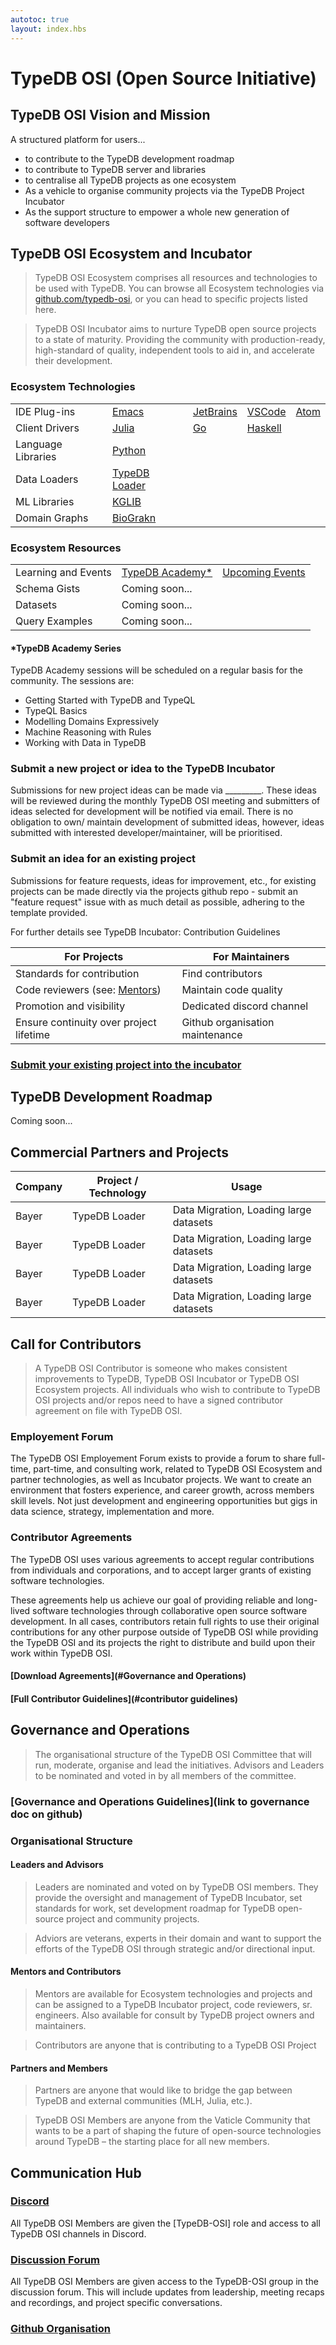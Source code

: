 ```yaml
---
autotoc: true
layout: index.hbs
---
```


# TypeDB OSI (Open Source Initiative) 

## TypeDB OSI Vision and Mission

A structured platform for users...

* to contribute to the TypeDB development roadmap
* to contribute to TypeDB server and libraries
* to centralise all TypeDB projects as one ecosystem
* As a vehicle to organise community projects via the TypeDB Project Incubator
* As the support structure to empower a whole new generation of software developers

## TypeDB OSI Ecosystem and Incubator
>TypeDB OSI Ecosystem comprises all resources and technologies to be used with TypeDB. You can browse all Ecosystem technologies via [github.com/typedb-osi](https://github.com/typedb-osi), or you can head to specific projects listed here.

>TypeDB OSI Incubator aims to nurture TypeDB open source projects to a state of  maturity. Providing the community with production-ready,  high-standard of quality, independent tools to aid in, and accelerate their development.

### Ecosystem Technologies
|  |  |  |  | |
| ---- | --- | ---| ---| --- |
|IDE Plug-ins | [Emacs](https://github.com/typedb-osi/typeql-plugin-emacs) | [JetBrains](https://github.com/typedb-osi/typeql-plugin-jetbrains) | [VSCode](https://github.com/typedb-osi/typeql-plugin-vscode) | [Atom](https://github.com/typedb-osi/typeql-plugin-atom) |
| Client Drivers   | [Julia](https://github.com/typedb-osi/TypeDBClient.jl) | [Go](https://github.com/taliesins/typedb-client-go) | [Haskell](https://github.com/typedb-osi/typedb-client-haskell)
| Language Libraries   | [Python](https://github.com/typedb-osi/typeql-lang-python)   
| Data Loaders   | [TypeDB Loader](https://github.com/bayer-science-for-a-better-life/grami)    
| ML Libraries   | [KGLIB](https://github.com/vaticle/KGLIB)
| Domain Graphs| [BioGrakn](https://github.com/vaticle/biograkn-covid)

### Ecosystem Resources
|  | | |
| ---- | --- | --- | 
| Learning and Events   | [TypeDB Academy*](https://forum.vaticle.com/c/learning/graknacademy/25) | [Upcoming Events](https://forum.vaticle.com/c/events/online-events/26) 
| Schema Gists | Coming soon...
| Datasets | Coming soon...
| Query Examples | Coming soon...

#### *TypeDB Academy Series 
TypeDB Academy sessions will be scheduled on a regular basis for the community. The sessions are: 
* Getting Started with TypeDB and TypeQL
* TypeQL Basics 
* Modelling Domains Expressively 
* Machine Reasoning with Rules
* Working with Data in TypeDB

### Submit a new project or idea to the TypeDB Incubator

Submissions for new project ideas can be made via _________. These ideas will be reviewed during the monthly TypeDB OSI meeting and submitters of ideas selected for development will be notified via email. There is no obligation to own/ maintain development of submitted ideas, however, ideas submitted with interested developer/maintainer, will be prioritised.

### Submit an idea for an existing project

Submissions for feature requests, ideas for improvement, etc., for existing projects can be made directly via the projects github repo - submit an "feature request" issue with as much detail as possible, adhering to the template provided.

For further details see TypeDB Incubator: Contribution Guidelines

|For Projects | For Maintainers |
| --- | --- |
| Standards for contribution  | Find contributors
| Code reviewers (see: [Mentors](#Mentors)) | Maintain code quality | 
| Promotion and visibility | Dedicated discord channel|
| Ensure continuity over project lifetime | Github organisation maintenance |

### [Submit your existing project into the incubator](mailto:daniel@vaticle.com)

## TypeDB Development Roadmap

Coming soon...

## Commercial Partners and Projects

| Company | Project / Technology | Usage                                  |
| ------- | -------------------- | -------------------------------------- |
| Bayer   | TypeDB Loader        | Data Migration, Loading large datasets |
| Bayer   | TypeDB Loader        | Data Migration, Loading large datasets |
| Bayer   | TypeDB Loader        | Data Migration, Loading large datasets |
| Bayer   | TypeDB Loader        | Data Migration, Loading large datasets |

## Call for Contributors
>A TypeDB OSI Contributor is someone who makes consistent improvements to TypeDB, TypeDB OSI Incubator or TypeDB OSI Ecosystem projects. All individuals who wish to contribute to TypeDB OSI projects and/or repos need to have a signed contributor agreement on file with TypeDB OSI.

### Employement Forum
The TypeDB OSI Employement Forum exists to provide a forum to share full-time, part-time, and consulting work, related to TypeDB OSI Ecosystem and partner technologies, as well as Incubator projects.
We want to create an environment that fosters experience, and career growth, across members skill levels.
Not just development and engineering opportunities but gigs in data science, strategy, implementation and more.

### Contributor Agreements
The TypeDB OSI  uses various agreements to accept regular contributions from individuals and corporations, and to accept larger grants of existing software technologies.

These agreements help us achieve our goal of providing reliable and long-lived software technologies through collaborative open source software development. In all cases, contributors retain full rights to use their original contributions for any other purpose outside of TypeDB OSI while providing the TypeDB OSI and its projects the right to distribute and build upon their work within TypeDB OSI. 
#### [Download Agreements](#Governance and Operations)
#### [Full Contributor Guidelines](#contributor guidelines)

## Governance and Operations
>The organisational structure of the TypeDB OSI Committee that will run, moderate, organise and lead the initiatives. Advisors and Leaders to be nominated and voted in by all members of the committee. 
### [Governance and Operations Guidelines](link to governance doc on github)

### Organisational Structure

#### Leaders and Advisors

>Leaders are nominated and voted on by TypeDB OSI members. They provide the oversight and management of TypeDB Incubator, set standards for work, set development roadmap for TypeDB open-source project and community projects.

>Adviors are veterans, experts in their domain and want to support the efforts of the TypeDB OSI through strategic and/or directional input.


#### Mentors and Contributors

>Mentors are available for Ecosystem technologies and projects and can be assigned to a TypeDB Incubator project, code reviewers, sr. engineers. Also available for consult by TypeDB project owners and maintainers. 

>Contributors are anyone that is contributing to a TypeDB OSI Project

#### Partners and Members

>Partners are anyone that would like to bridge the gap between TypeDB and external communities (MLH, Julia, etc.).  

>TypeDB OSI Members are anyone from the Vaticle Community that wants to be a part of shaping the future of open-source technologies around TypeDB – the starting place for all new members.

## Communication Hub

### [Discord](https://grakn.ai/discord)

All TypeDB OSI Members are given the [TypeDB-OSI] role and access to all TypeDB OSI channels in Discord.

### [Discussion Forum](https://forum.vaticle.com)

All TypeDB OSI Members are given access to the TypeDB-OSI group in the discussion forum. This will include updates from leadership, meeting recaps and recordings, and project specific conversations. 

### [Github Organisation](https://github.com/typedb-osi)
